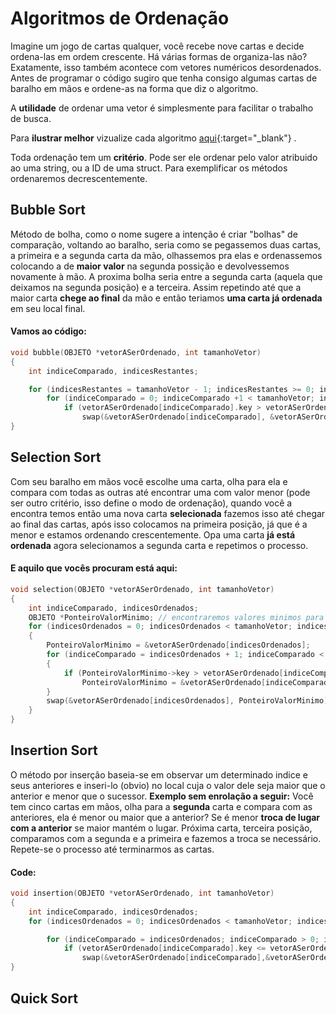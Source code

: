 # Algoritmos de Ordenação

Imagine um jogo de cartas qualquer, você recebe nove cartas e decide ordena-las em ordem crescente. Há várias formas de organiza-las não? Exatamente, isso também acontece com vetores numéricos desordenados. Antes de programar o código sugiro que tenha consigo algumas cartas de baralho em mãos e ordene-as na forma que diz o algoritmo.

A **utilidade** de ordenar uma vetor é simplesmente para facilitar o trabalho de busca.

Para **ilustrar melhor** vizualize cada algoritmo [aqui](https://visualgo.net/en/sorting){:target="_blank"} .

Toda ordenação tem um **critério**. Pode ser ele ordenar pelo valor atribuido ao uma string, ou a ID de uma struct. Para exemplificar os  métodos ordenaremos decrescentemente. 

## Bubble Sort

Método de bolha, como o nome sugere a intenção é criar "bolhas" de comparação, voltando ao baralho, seria como se pegassemos duas cartas, a primeira e a segunda carta da mão, olhassemos pra elas e ordenassemos colocando a de **maior valor** na segunda possição e devolvessemos novamente à mão. A proxima bolha seria entre a segunda carta (aquela que deixamos na segunda posição) e a terceira. Assim repetindo até que a maior carta **chege ao final** da mão e então teriamos **uma carta já ordenada** em seu local final. 

#### Vamos ao código:

~~~c
void bubble(OBJETO *vetorASerOrdenado, int tamanhoVetor)
{
    int indiceComparado, indicesRestantes; 

    for (indicesRestantes = tamanhoVetor - 1; indicesRestantes >= 0; indicesRestantes--)
        for (indiceComparado = 0; indiceComparado +1 < tamanhoVetor; indiceComparado++)
            if (vetorASerOrdenado[indiceComparado].key > vetorASerOrdenado[indiceComparado + 1].key) //se a posicao da frente for maior o algoritmo troca
                swap(&vetorASerOrdenado[indiceComparado], &vetorASerOrdenado[indiceComparado + 1]); //troca
}
~~~

## Selection Sort

Com seu baralho em mãos você escolhe uma carta, olha para ela e compara com todas as outras até encontrar uma com valor menor (pode ser outro critério, isso define o modo de ordenação), quando você a  encontra temos então uma nova carta **selecionada** fazemos isso até chegar ao final das cartas, após isso colocamos na primeira posição, já que é a menor e estamos ordenando crescentemente. Opa uma carta **já está ordenada** agora selecionamos a segunda carta e repetimos o processo.

#### E aquilo que vocês procuram está aqui:

~~~c
void selection(OBJETO *vetorASerOrdenado, int tamanhoVetor)
{
    int indiceComparado, indicesOrdenados;
    OBJETO *PonteiroValorMinimo; // encontraremos valores minimos para o metodo de troca ela recebera o endereco de memoria do valor minimo do vetor
    for (indicesOrdenados = 0; indicesOrdenados < tamanhoVetor; indicesOrdenados++) //a cada vez que o IndicesOrdenados 'e incrementado significa que um itam ja esta ordenado
    {
        PonteiroValorMinimo = &vetorASerOrdenado[indicesOrdenados];
        for (indiceComparado = indicesOrdenados + 1; indiceComparado < tamanhoVetor; indiceComparado++)
        {
            if (PonteiroValorMinimo->key > vetorASerOrdenado[indiceComparado].key ) //se o valor selecionado for maior que o valor comparado atribuimos um novo apontamento para o nosso ponteiro
                PonteiroValorMinimo = &vetorASerOrdenado[indiceComparado];
        }
        swap(&vetorASerOrdenado[indicesOrdenados], PonteiroValorMinimo); //troca
    }
}
~~~



## Insertion Sort

O método por inserção baseia-se em observar um determinado indice e seus anteriores e inseri-lo (obvio) no local cuja o valor dele seja maior que o anterior e menor que o sucessor. **Exemplo sem enrolação a seguir:** Você tem cinco cartas em mãos, olha para a **segunda** carta e compara com as anteriores, ela é menor ou maior que a anterior? Se é menor **troca de lugar com a anterior** se maior mantém o lugar. Próxima carta, terceira posição, comparamos com a segunda e a primeira e fazemos a troca se necessário. Repete-se o processo até terminarmos as cartas.

#### Code:

~~~C
void insertion(OBJETO *vetorASerOrdenado, int tamanhoVetor)
{
    int indiceComparado, indicesOrdenados;
    for (indicesOrdenados = 0; indicesOrdenados < tamanhoVetor; indicesOrdenados++) //a cada vez que o IndicesOrdenados 'e incrementado significa que um itam ja esta ordenado

        for (indiceComparado = indicesOrdenados; indiceComparado > 0; indiceComparado--) //recebe o item de referencia e analisa ele de traz para frente ate chegar ao primeiro item
            if (vetorASerOrdenado[indiceComparado].key <= vetorASerOrdenado[indiceComparado - 1].key) //se for menor que o aterior troca
                swap(&vetorASerOrdenado[indiceComparado],&vetorASerOrdenado[indiceComparado - 1]); //troca
}
~~~



## Quick Sort
